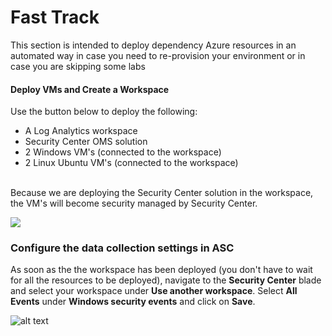 ﻿# Fast Track
This section is intended to deploy dependency Azure resources in an automated way in case you need to re-provision your environment or in case you are skipping some labs

#### Deploy VMs and Create a Workspace
Use the button below to deploy the following:
- A Log Analytics workspace
- Security Center OMS solution
- 2 Windows VM's (connected to the workspace)
- 2 Linux Ubuntu VM's (connected to the workspace) <br><br>

Because we are deploying the Security Center solution in the workspace, the VM's will become security managed by Security Center.

<a href="https://portal.azure.com/#create/Microsoft.Template/uri/https%3A%2F%2Fraw.githubusercontent.com%2Ftianderturpijn%2FAzure-Security-Center%2Fmaster%2FLabs%2FFast%2520Track%2FFiles%2FdeployAscManagedVmsWithLA.json" target="_blank">
    <img src="http://azuredeploy.net/deploybutton.png"/>
</a>

<br>

### Configure the data collection settings in ASC
As soon as the the workspace has been deployed (you don't have to wait for all the resources to be deployed), navigate to the **Security Center** blade and select your workspace under **Use another workspace**. Select **All Events** under **Windows security events** and click on **Save**.

![alt text](https://raw.githubusercontent.com/tianderturpijn/Azure-Security-Center/master/Labs/Fast%20Track/Screenshots/datacollection_settings.png
)<br>



